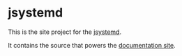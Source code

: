 # jsystemd

This is the site project for the [jsystemd](https://github.com/jpmsilva/jsystemd).

It contains the source that powers the [documentation site](https://jpmsilva.github.io/jsystemd-site/).
